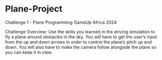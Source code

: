# Plane-Project
 Challenge 1 - Plane Programming GameUp Africa 2024
 
 Challenge Overview:
 Use the skills you learned in the driving simulation to fly a plane around obstacles in the sky. You will have to get the user’s input from the up and down arrows in order to control the plane’s pitch up and down. You will also have to make the camera follow alongside the plane so you can keep it in view.
